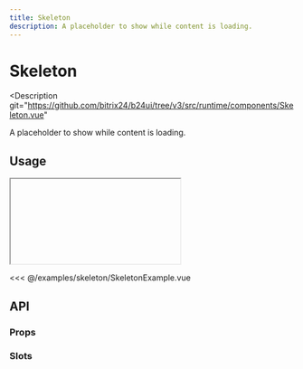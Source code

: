 ```yaml
---
title: Skeleton
description: A placeholder to show while content is loading.
---
```

<script setup>
import SkeletonExample from '/examples/skeleton/SkeletonExample.vue';
</script>
# Skeleton

<Description
  git="https://github.com/bitrix24/b24ui/tree/v3/src/runtime/components/Skeleton.vue"
>
  A placeholder to show while content is loading.
</Description>

## Usage

<ComponentShowExample>
  <iframe data-why class="min-h-[80px]" allowtransparency="true">
    <SkeletonExample />
  </iframe>
</ComponentShowExample>

<<< @/examples/skeleton/SkeletonExample.vue

## API

### Props

<ComponentProps component="Skeleton" />

### Slots

<ComponentSlots component="Skeleton" />
